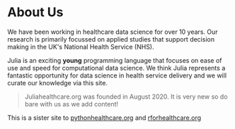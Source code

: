 # About Us

We have been working in healthcare data science for over 10 years.  Our research is primarily focussed on applied studies that support decision making in the UK's National Health Service (NHS).

Julia is an exciting **young** programming language that focuses on ease of use and speed for computational data science.  We think Julia represents a fantastic opportunity for data science in health service delivery and we will curate our knowledge via this site.

> Juliahealthcare.org was founded in August 2020.  It is very new so do bare with us as we add content!

This is a sister site to [pythonhealthcare.org](http://pythonhealthcare.org/) and [rforhealthcare.org](https://rforhealthcare.org/)







